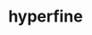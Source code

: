 ---
title: "hyperfine"
layout: cache
categories: [package, develop-2025-03-23]
meta: {"compilers": ["apple-clang@=16.0.0", "gcc@=10.5.0", "gcc@=13.3.0"], "num_specs": 3, "num_specs_by_stack": {"developer-tools-aarch64-linux-gnu": 1, "developer-tools-darwin": 1, "developer-tools-x86_64_v3-linux-gnu": 1, "root": 3}, "oss": ["centos7", "rhel8", "sequoia"], "platforms": ["darwin", "linux"], "stacks": ["developer-tools-aarch64-linux-gnu", "developer-tools-darwin", "developer-tools-x86_64_v3-linux-gnu", "root"], "targets": ["aarch64", "x86_64_v3"], "versions": ["1.18.0"]}
spec_details: [{"compiler": "gcc@=13.3.0", "hash": "34ghseapyockm4axj5buicmmnrw4jjvx", "os": "rhel8", "platform": "linux", "size": "-", "stacks": ["developer-tools-aarch64-linux-gnu", "root"], "target": "aarch64", "variants": ["build_system=cargo"], "versions": ["1.18.0"]}, {"compiler": "gcc@=10.5.0", "hash": "mzrafrg3nr7selpulehly47hfejqglh5", "os": "centos7", "platform": "linux", "size": "-", "stacks": ["developer-tools-x86_64_v3-linux-gnu", "root"], "target": "x86_64_v3", "variants": ["build_system=cargo"], "versions": ["1.18.0"]}, {"compiler": "apple-clang@=16.0.0", "hash": "p64nkqjcgfcuwfzeo52izpunkkbgdyuw", "os": "sequoia", "platform": "darwin", "size": "-", "stacks": ["developer-tools-darwin", "root"], "target": "aarch64", "variants": ["build_system=cargo"], "versions": ["1.18.0"]}]
---